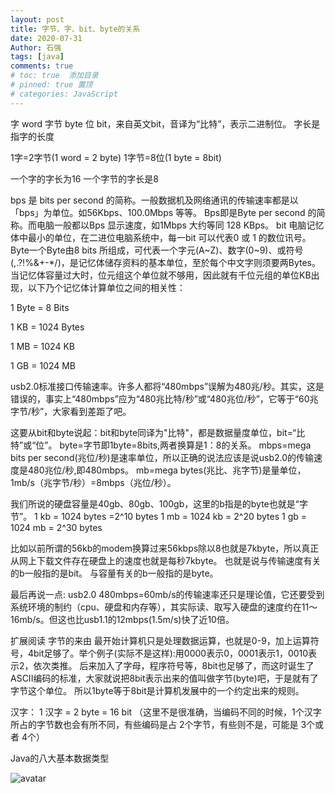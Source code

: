 ```yaml
---
layout: post
title: 字节、字、bit、byte的关系
date: 2020-07-31
Author: 石强 
tags: [java]
comments: true
# toc: true  添加目录
# pinned: true 置顶
# categories: JavaScript
---
```


字 word
字节 byte
位 bit，来自英文bit，音译为“比特”，表示二进制位。
字长是指字的长度

1字=2字节(1 word = 2 byte)
1字节=8位(1 byte = 8bit)
 
一个字的字长为16
一个字节的字长是8

bps 是 bits per second 的简称。一般数据机及网络通讯的传输速率都是以「bps」为单位。如56Kbps、100.0Mbps 等等。
Bps即是Byte per second 的简称。而电脑一般都以Bps 显示速度，如1Mbps 大约等同 128 KBps。
bit 电脑记忆体中最小的单位，在二进位电脑系统中，每一bit 可以代表0 或 1 的数位讯号。
Byte一个Byte由8 bits 所组成，可代表一个字元(A~Z)、数字(0~9)、或符号(,.?!%&+-*/)，是记忆体储存资料的基本单位，至於每个中文字则须要两Bytes。当记忆体容量过大时，位元组这个单位就不够用，因此就有千位元组的单位KB出现，以下乃个记忆体计算单位之间的相关性：

1 Byte = 8 Bits

1 KB = 1024 Bytes

1 MB = 1024 KB

1 GB = 1024 MB

usb2.0标准接口传输速率。许多人都将“480mbps”误解为480兆/秒。其实，这是错误的，事实上“480mbps”应为“480兆比特/秒”或“480兆位/秒”，它等于“60兆字节/秒”，大家看到差距了吧。

这要从bit和byte说起：bit和byte同译为"比特"，都是数据量度单位，bit=“比特”或“位”。
byte=字节即1byte=8bits,两者换算是1：8的关系。
mbps=mega bits per second(兆位/秒)是速率单位，所以正确的说法应该是说usb2.0的传输速度是480兆位/秒,即480mbps。
mb=mega bytes(兆比、兆字节)是量单位，1mb/s（兆字节/秒）=8mbps（兆位/秒）。

我们所说的硬盘容量是40gb、80gb、100gb，这里的b指是的byte也就是“字节”。
1 kb = 1024 bytes =2^10 bytes
1 mb = 1024 kb = 2^20 bytes
1 gb = 1024 mb = 2^30 bytes

比如以前所谓的56kb的modem换算过来56kbps除以8也就是7kbyte，所以真正从网上下载文件存在硬盘上的速度也就是每秒7kbyte。
也就是说与传输速度有关的b一般指的是bit。
与容量有关的b一般指的是byte。

最后再说一点: usb2.0 480mbps=60mb/s的传输速率还只是理论值，它还要受到系统环境的制约（cpu、硬盘和内存等），其实际读、取写入硬盘的速度约在11～16mb/s。但这也比usb1.1的12mbps(1.5m/s)快了近10倍。

扩展阅读
字节的来由
最开始计算机只是处理数据运算，也就是0-9，加上运算符号，4bit足够了。举个例子(实际不是这样):用0000表示0，0001表示1，0010表示2，依次类推。 
后来加入了字母，程序符号等，8bit也足够了，而这时诞生了ASCII编码的标准，大家就说把8bit表示出来的值叫做字节(byte)吧，于是就有了字节这个单位。 
所以1byte等于8bit是计算机发展中的一个约定出来的规则。

汉字：
1 汉字 = 2 byte = 16 bit （这里不是很准确，当编码不同的时候，1个汉字所占的字节数也会有所不同，有些编码是占 2个字节，有些则不是，可能是 3个或者 4个）


Java的八大基本数据类型

![avatar](https://panlongshouhu.github.io/images/1.jpg)
